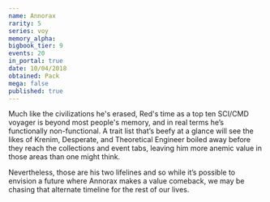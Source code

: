 ```yaml
---
name: Annorax
rarity: 5
series: voy
memory_alpha:
bigbook_tier: 9
events: 20
in_portal: true
date: 10/04/2018
obtained: Pack
mega: false
published: true
---
```


Much like the civilizations he's erased, Red's time as a top ten SCI/CMD voyager is beyond most people's memory, and in real terms he’s functionally non-functional. A trait list that’s beefy at a glance will see the likes of Krenim, Desperate, and Theoretical Engineer boiled away before they reach the collections and event tabs, leaving him more anemic value in those areas than one might think.

Nevertheless, those are his two lifelines and so while it’s possible to envision a future where Annorax makes a value comeback, we may be chasing that alternate timeline for the rest of our lives.
